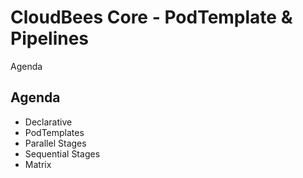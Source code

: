 <!-- .slide: class="center" -->
# CloudBees Core - PodTemplate & Pipelines


<!-- .slide: class="dark" -->
<div class="label">Agenda</div>

## Agenda

* Declarative
* PodTemplates
* Parallel Stages
* Sequential Stages
* Matrix


<!-- .slide: data-background="../img/products/jenkinsx-stacked-color.png" data-background-size="contain" class="light" -->

